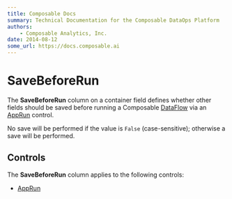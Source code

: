 ```yaml
---
title: Composable Docs
summary: Technical Documentation for the Composable DataOps Platform
authors:
    - Composable Analytics, Inc.
date: 2014-08-12
some_url: https://docs.composable.ai
---
```


# SaveBeforeRun

The **SaveBeforeRun** column on a container field defines whether other fields should be saved before running a Composable [DataFlow](../../DataFlows/01.Overview.md) via an [AppRun](../05.Control-Details/AppRun.md) control.

No save will be performed if the value is `False` (case-sensitive); otherwise a save will be performed.

## Controls

The **SaveBeforeRun** column applies to the following controls:

- [AppRun](../05.Control-Details/AppRun.md)

